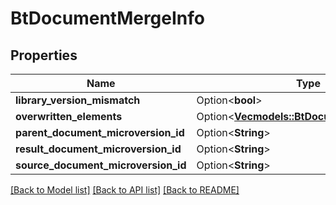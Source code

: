 # BtDocumentMergeInfo

## Properties

Name | Type | Description | Notes
------------ | ------------- | ------------- | -------------
**library_version_mismatch** | Option<**bool**> |  | [optional]
**overwritten_elements** | Option<[**Vec<models::BtDocumentElementInfo>**](BTDocumentElementInfo.md)> |  | [optional]
**parent_document_microversion_id** | Option<**String**> |  | [optional]
**result_document_microversion_id** | Option<**String**> |  | [optional]
**source_document_microversion_id** | Option<**String**> |  | [optional]

[[Back to Model list]](../README.md#documentation-for-models) [[Back to API list]](../README.md#documentation-for-api-endpoints) [[Back to README]](../README.md)


